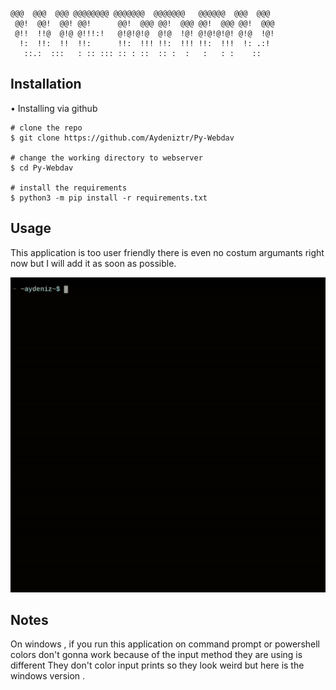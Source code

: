 ```
@@@  @@@  @@@ @@@@@@@@ @@@@@@@  @@@@@@@   @@@@@@  @@@  @@@
 @@!  @@!  @@! @@!      @@!  @@@ @@!  @@@ @@!  @@@ @@!  @@@
 @!!  !!@  @!@ @!!!:!   @!@!@!@  @!@  !@! @!@!@!@! @!@  !@!
  !:  !!:  !!  !!:      !!:  !!! !!:  !!! !!:  !!!  !: .:!
   ::.:  :::   : :: ::: :: : ::  :: :  :   :   : :    ::
```


## Installation

• Installing via github 

```console
# clone the repo
$ git clone https://github.com/Aydeniztr/Py-Webdav

# change the working directory to webserver
$ cd Py-Webdav

# install the requirements
$ python3 -m pip install -r requirements.txt
```

## Usage

This application is too user friendly there is even no costum argumants right now but I will add it as soon as possible.

<p align="center"> 
<img src="./images/Demo.gif"/>
</p>

## Notes

On windows , if you run this application on command prompt or powershell colors don't gonna work because of the input method they are using is different They don't color input prints so they look weird but here is the windows version .
